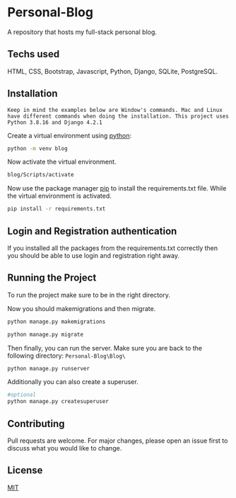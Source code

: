 # Personal-Blog
A repository that hosts my full-stack personal blog.

## Techs used

HTML, CSS, Bootstrap, Javascript, Python, Django, SQLite, PostgreSQL.

## Installation

``Keep in mind the examples below are Window's commands. Mac and Linux have different commands when doing the installation. This project uses Python 3.8.16 and Django 4.2.1``

Create a virtual environment using [python](https://www.python.org/):

```bash
python -m venv blog
```

Now activate the virtual environment.

```bash
blog/Scripts/activate
```

Now use the package manager [pip](https://pip.pypa.io/en/stable/) to install the requirements.txt file. While the virtual environment is activated.

```bash
pip install -r requirements.txt
```

## Login and Registration authentication

If you installed all the packages from the requirements.txt correctly then you should be able to use login and registration right away.


## Running the Project

To run the project make sure to be in the right directory.

Now you should makemigrations and then migrate.

```python
python manage.py makemigrations

python manage.py migrate
```
Then finally, you can run the server. Make sure you are back to the following directory: ``Personal-Blog\Blog\``

```python
python manage.py runserver
```

Additionally you can also create a superuser.

```python
#optional
python manage.py createsuperuser
```


## Contributing

Pull requests are welcome. For major changes, please open an issue first
to discuss what you would like to change.

## License

[MIT](https://choosealicense.com/licenses/mit/)
